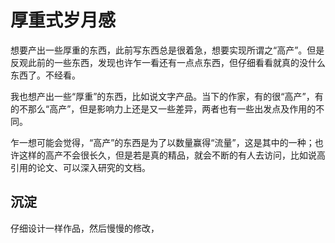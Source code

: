 # 厚重式岁月感

想要产出一些厚重的东西，此前写东西总是很着急，想要实现所谓之“高产”。但是反观此前的一些东西，发现也许乍一看还有一点点东西，但仔细看看就真的没什么东西了。不经看。

我也想产出一些“厚重”的东西，比如说文字产品。当下的作家，有的很“高产”，有的不那么“高产”，但是影响力上还是又一些差异，两者也有一些出发点及作用的不同。

乍一想可能会觉得，“高产”的东西是为了以数量赢得“流量”，这是其中的一种；也许这样的高产不会很长久，但是若是真的精品，就会不断的有人去访问，比如说高引用的论文、可以深入研究的文档。

## 沉淀

仔细设计一样作品，然后慢慢的修改，


